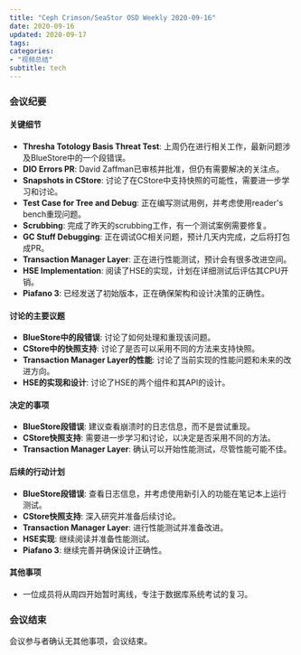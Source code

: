 ```yaml
---
title: "Ceph Crimson/SeaStor OSD Weekly 2020-09-16"
date: 2020-09-16
updated: 2020-09-17
tags:
categories:
- "视频总结"
subtitle: tech
---
```



### 会议纪要

#### 关键细节
- **Thresha Totology Basis Threat Test**: 上周仍在进行相关工作，最新问题涉及BlueStore中的一个段错误。
- **DIO Errors PR**: David Zaffman已审核并批准，但仍有需要解决的关注点。
- **Snapshots in CStore**: 讨论了在CStore中支持快照的可能性，需要进一步学习和讨论。
- **Test Case for Tree and Debug**: 正在编写测试用例，并考虑使用reader's bench重现问题。
- **Scrubbing**: 完成了昨天的scrubbing工作，有一个测试案例需要修复。
- **GC Stuff Debugging**: 正在调试GC相关问题，预计几天内完成，之后将打包成PR。
- **Transaction Manager Layer**: 正在进行性能测试，预计会有很多改进空间。
- **HSE Implementation**: 阅读了HSE的实现，计划在详细测试后评估其CPU开销。
- **Piafano 3**: 已经发送了初始版本，正在确保架构和设计决策的正确性。

#### 讨论的主要议题
- **BlueStore中的段错误**: 讨论了如何处理和重现该问题。
- **CStore中的快照支持**: 讨论了是否可以采用不同的方法来支持快照。
- **Transaction Manager Layer的性能**: 讨论了当前实现的性能问题和未来的改进方向。
- **HSE的实现和设计**: 讨论了HSE的两个组件和其API的设计。

#### 决定的事项
- **BlueStore段错误**: 建议查看崩溃时的日志信息，而不是尝试重现。
- **CStore快照支持**: 需要进一步学习和讨论，以决定是否采用不同的方法。
- **Transaction Manager Layer**: 确认可以开始性能测试，尽管性能可能不佳。

#### 后续的行动计划
- **BlueStore段错误**: 查看日志信息，并考虑使用新引入的功能在笔记本上运行测试。
- **CStore快照支持**: 深入研究并准备后续讨论。
- **Transaction Manager Layer**: 进行性能测试并准备改进。
- **HSE实现**: 继续阅读并准备性能测试。
- **Piafano 3**: 继续完善并确保设计正确性。

#### 其他事项
- 一位成员将从周四开始暂时离线，专注于数据库系统考试的复习。

### 会议结束
会议参与者确认无其他事项，会议结束。